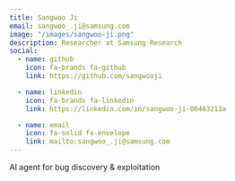 ```yaml
---
title: Sangwoo Ji
email: sangwoo_.ji@samsung.com
image: "/images/sangwoo-ji.png"
description: Researcher at Samsung Research
social:
  - name: github
    icon: fa-brands fa-github
    link: https://github.com/sangwooji

  - name: linkedin
    icon: fa-brands fa-linkedin
    link: https://linkedin.com/in/sangwoo-ji-00463213a

  - name: email
    icon: fa-solid fa-envelope
    link: mailto:sangwoo_.ji@samsung.com
---
```


AI agent for bug discovery & exploitation
